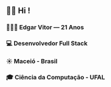 ## 👋🏾 Hi !

### 🧑🏾‍🦱 Edgar Vitor — 21 Anos

### 💻 Desenvolvedor Full Stack

### ☀️ Maceió - Brasil

### 🎓 Ciência da Computação - UFAL
